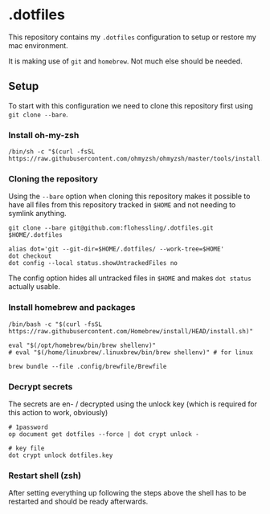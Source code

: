 # .dotfiles

This repository contains my `.dotfiles` configuration to setup or restore my mac environment.

It is making use of `git` and `homebrew`. Not much else should be needed.

## Setup

To start with this configuration we need to clone this repository first using `git clone --bare`.

### Install oh-my-zsh
```
/bin/sh -c "$(curl -fsSL https://raw.githubusercontent.com/ohmyzsh/ohmyzsh/master/tools/install.sh)"
```

### Cloning the repository

Using the `--bare` option when cloning this repository makes it possible to have all files from this repository tracked in `$HOME` and not needing to symlink anything.

```
git clone --bare git@github.com:flohessling/.dotfiles.git $HOME/.dotfiles

alias dot='git --git-dir=$HOME/.dotfiles/ --work-tree=$HOME'
dot checkout
dot config --local status.showUntrackedFiles no
```

The config option hides all untracked files in `$HOME` and makes `dot status` actually usable.

### Install homebrew and packages

```
/bin/bash -c "$(curl -fsSL https://raw.githubusercontent.com/Homebrew/install/HEAD/install.sh)"

eval "$(/opt/homebrew/bin/brew shellenv)"
# eval "$(/home/linuxbrew/.linuxbrew/bin/brew shellenv)" # for linux

brew bundle --file .config/brewfile/Brewfile
```

### Decrypt secrets

The secrets are en- / decrypted using the unlock key (which is required for this action to work, obviously)

```
# 1password
op document get dotfiles --force | dot crypt unlock -

# key file
dot crypt unlock dotfiles.key
```

### Restart shell (zsh)

After setting everything up following the steps above the shell has to be restarted and should be ready afterwards.
